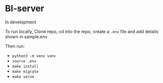 # BI-server
In development

To run locally, Clone repo, cd into the repo, create a `.env` file and add details shown in sample.env

Then run:
* `python3 -m venv venv`
* `source .env`
* `make install`
* `make migrate`
* `make serve`

